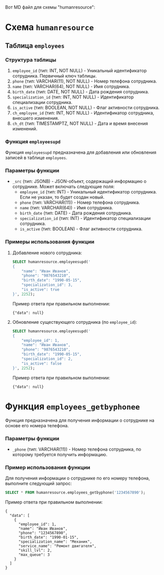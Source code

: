 Вот MD файл для схемы "humanresource":
# Схема `humanresource`

## Таблица `employees`

### Структура таблицы

1. `employee_id` (тип: INT, NOT NULL) - Уникальный идентификатор сотрудника. Первичный ключ таблицы.
2. `phone` (тип: VARCHAR(11), NOT NULL) - Номер телефона сотрудника.
3. `name` (тип: VARCHAR(64), NOT NULL) - Имя сотрудника.
4. `birth_date` (тип: DATE, NOT NULL) - Дата рождения сотрудника.
5. `specialization_id` (тип: INT, NOT NULL) - Идентификатор специализации сотрудника.
6. `is_active` (тип: BOOLEAN, NOT NULL) - Флаг активности сотрудника.
7. `ch_employee_id` (тип: INT, NOT NULL) - Идентификатор сотрудника, внесшего изменения.
8. `ch_dt` (тип: TIMESTAMPTZ, NOT NULL) - Дата и время внесения изменений.

### Функция `employeesupd`

Функция `employeesupd` предназначена для добавления или обновления записей в таблице `employees`.

### Параметры функции

- `_src` (тип: JSONB) - JSON-объект, содержащий информацию о сотруднике. Может включать следующие поля:
    - `employee_id` (тип: INT) - Уникальный идентификатор сотрудника. Если не указан, то будет создан новый.
    - `phone` (тип: VARCHAR(11)) - Номер телефона сотрудника.
    - `name` (тип: VARCHAR(64)) - Имя сотрудника.
    - `birth_date` (тип: DATE) - Дата рождения сотрудника.
    - `specialization_id` (тип: INT) - Идентификатор специализации сотрудника.
    - `is_active` (тип: BOOLEAN) - Флаг активности сотрудника.

### Примеры использования функции

1. Добавление нового сотрудника:

   ```sql
   SELECT humanresource.employeesupd('
   {
       "name": "Иван Иванов",
       "phone": "9876543210",
       "birth_date": "1990-05-15",
       "specialization_id": 3,
       "is_active": true
   }', 2252);
   ```

   Пример ответа при правильном выполнении:

   ```jsonb
   {"data": null}
   ```

2. Обновление существующего сотрудника (по `employee_id`):

   ```sql
   SELECT humanresource.employeesupd('
   {
       "employee_id": 1,
       "name": "Иван Иванов",
       "phone": "9876543210",
       "birth_date": "1990-05-15",      
       "specialization_id": 2,
       "is_active": false
   }', 2252);
   ```
   Пример ответа при правильном выполнении:

   ```jsonb
   {"data": null}
   ```
# Функция `employees_getbyphonee`

Функция предназначена для получения информации о сотруднике на основе его номера телефона.

### Параметры функции

- `_phone` (тип: VARCHAR(11)) - Номер телефона сотрудника, по которому требуется получить информацию.

### Пример использования функции

Для получения информации о сотруднике по его номеру телефона, выполните следующий запрос:

```sql
SELECT * FROM humanresource.employees_getbyphone('1234567890');
```

Пример ответа при правильном выполнении:

```jsonb
{
  "data": [
    {
      "employee_id": 1,
      "name": "Иван Иванов",
      "phone": "1234567890",
      "birth_date": "1990-01-15",
      "specialization_name": "Механик",
      "service_name": "Ремонт двигателя",
      "skill_lvl": 2,
      "max_queue": 3
    }
  ]
}

```
